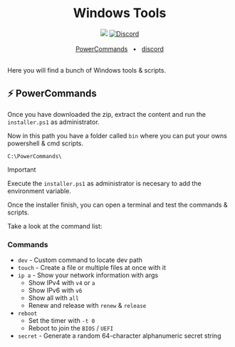 <div align="center">
  <h1>Windows Tools</h1>
  <a href="https://github.com/prisma/prisma/blob/main/LICENSE"><img src="https://img.shields.io/badge/license-MIT-blue" /></a>
  <a href="https://discord.d4nilpzz.dev"><img alt="Discord" src="https://img.shields.io/discord/1373385570965000292?label=Discord"></a>
  <br />
  <br />
  <a href="https://github.com/d4nilpzz/unusual-cache#PowerCommands">PowerCommands</a>
  <span>&nbsp;&nbsp;•&nbsp;&nbsp;</span>
  <a href="https://discord.d4nilpzz.dev">discord</a>
  <br />
  <br />
</div>

Here you will find a bunch of Windows tools & scripts.

## ⚡ PowerCommands
Once you have downloaded the zip, extract the content and run the `installer.ps1` as administrator.

Now in this path you have a folder called `bin` where you can put your owns powershell & cmd scripts.
```
C:\PowerCommands\
```

> [!IMPORTANT]
> Execute the `installer.ps1` as administrator is necesary to add the environment variable.

Once the installer finish, you can open a terminal and test the commands & scripts.

Take a look at the command list:

### Commands
 - `dev` - Custom command to locate dev path
 - `touch` - Create a file or multiple files at once with it
 - `ip a` - Show your network information with args
   - Show IPv4 with `v4` or `a`
   - Show IPv6 with `v6`
   - Show all with `all`
   - Renew and release with `renew` & `release`
 - `reboot`
   - Set the timer with `-t 0`
   - Reboot to join the `BIOS` / `UEFI`
 - `secret` - Generate a random 64-character alphanumeric secret string
